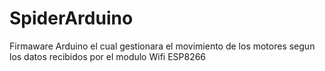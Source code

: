 # SpiderArduino
Firmaware Arduino el cual gestionara el movimiento de los motores segun los datos recibidos por el modulo Wifi ESP8266
